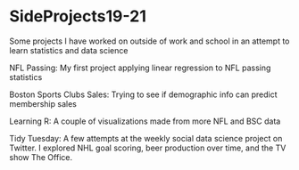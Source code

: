 # SideProjects19-21

Some projects I have worked on outside of work and school in an attempt to learn statistics and data science

NFL Passing: My first project applying linear regression to NFL passing statistics

Boston Sports Clubs Sales: Trying to see if demographic info can predict membership sales

Learning R: A couple of visualizations made from more NFL and BSC data

Tidy Tuesday: A few attempts at the weekly social data science project on Twitter. I explored NHL goal scoring, beer production over time, and the TV show The Office.
